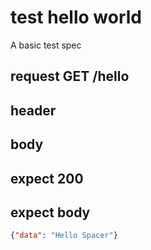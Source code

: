 # test hello world
A basic test spec

## request GET /hello

## header

## body

## expect 200
## expect body

```json
{"data": "Hello Spacer"}
```
